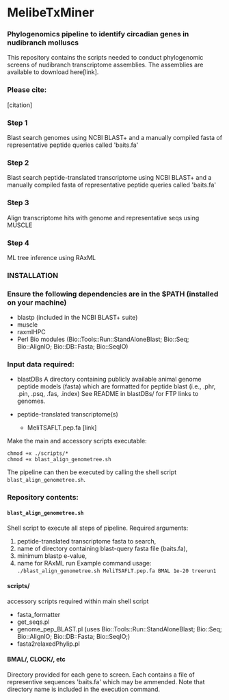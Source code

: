 # MelibeTxMiner
### Phylogenomics pipeline to identify circadian genes in nudibranch molluscs ###


This repository contains the scripts needed to conduct phylogenomic screens of nudibranch transcriptome assemblies. The assemblies are available to download here[link].

### Please cite:
[citation]


### Step 1
Blast search genomes using NCBI BLAST+ and a manually compiled fasta of representative peptide queries called 'baits.fa'
### Step 2 
Blast search peptide-translated transcriptome using NCBI BLAST+ and a manually compiled fasta of representative peptide queries called 'baits.fa'
### Step 3
Align transcriptome hits with genome and representative seqs using MUSCLE
### Step 4
ML tree inference using RAxML

### INSTALLATION

### Ensure the following dependencies are in the $PATH (installed on your machine)

- blastp (included in the NCBI BLAST+ suite)
- muscle
- raxmlHPC
- Perl Bio modules (Bio::Tools::Run::StandAloneBlast; Bio::Seq; Bio::AlignIO; Bio::DB::Fasta; Bio::SeqIO)

### Input data required:
- blastDBs
A directory containing publicly available animal genome peptide models (fasta) which are formatted for peptide blast (i.e., .phr, .pin, .psq, .fas, .index)
See README in blastDBs/ for FTP links to genomes.

- peptide-translated transcriptome(s)
  - MeliTSAFLT.pep.fa [link]

Make the main and accessory scripts executable:
```
chmod +x ./scripts/*
chmod +x blast_align_genometree.sh
```
The pipeline can then be executed by calling the shell script `blast_align_genometree.sh`.

###  Repository contents:
  
#### `blast_align_genometree.sh`
Shell script to execute all steps of pipeline. Required arguments: 
1. peptide-translated transcriptome fasta to search, 
2. name of directory containing blast-query fasta file (baits.fa),
3. minimum blastp e-value,
4. name for RAxML run
Example command usage:
```./blast_align_genometree.sh MeliTSAFLT.pep.fa BMAL 1e-20 treerun1```

#### scripts/
accessory scripts required within main shell script
- fasta_formatter
- get_seqs.pl
- genome_pep_BLAST.pl (uses Bio::Tools::Run::StandAloneBlast; Bio::Seq; Bio::AlignIO; Bio::DB::Fasta; Bio::SeqIO;)
- fasta2relaxedPhylip.pl

#### BMAL/, CLOCK/, etc
Directory provided for each gene to screen. Each contains a file of representive sequences 'baits.fa' which may be ammended. Note that directory name is included in the execution command.

